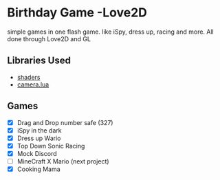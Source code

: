 # Birthday Game -Love2D
simple games in one flash game. like iSpy, dress up, racing and more. All done through Love2D and GL

## Libraries Used
* [shaders](https://github.com/SkyVault/Love2DTutorialSeries/tree/master/Shaders/Part2Final)
* [camera.lua](https://github.com/davisdude/Brady)

## Games
- [x] Drag and Drop number safe (327)
- [x] iSpy in the dark
- [x] Dress up Wario
- [x] Top Down Sonic Racing
- [x] Mock Discord
- [ ] MineCraft X Mario (next project)
- [x] Cooking Mama

